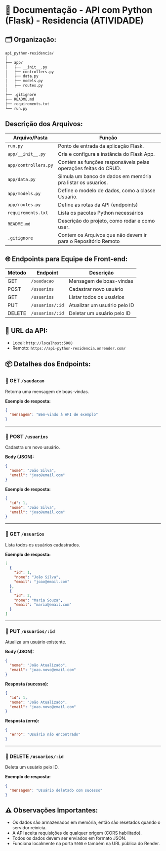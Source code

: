 
# 📄 Documentação - API com Python (Flask) - Residencia (ATIVIDADE)

## 🗂️ Organização:
```bash
api_python-residencia/
│
├── app/
│   ├── __init__.py
│   ├── controllers.py
│   ├── data.py
│   ├── models.py
│   ├── routes.py
│
├── .gitignore
├── README.md
├── requirements.txt
└── run.py
```

## Descrição dos Arquivos:

| Arquivo/Pasta        | Função                                                         |
| -------------------- | -------------------------------------------------------------- |
| `run.py`             | Ponto de entrada da aplicação Flask.                           |
| `app/__init__.py`    | Cria e configura a instância do Flask App.                     |
| `app/controllers.py` | Contém as funções responsáveis pelas operações feitas do CRUD. |
| `app/data.py`        | Simula um banco de dados em memória pra listar os usuarios.    |
| `app/models.py`      | Define o modelo de dados, como a classe Usuario.               |
| `app/routes.py`      | Define as rotas da API (endpoints)                             |
| `requirements.txt`   | Lista os pacotes Python necessários                            |
| `README.md`          | Descrição do projeto, como rodar e como usar.                  |
| `.gitignore`         | Contem os Arquivos que não devem ir para o Repositório Remoto  |

## 🌐 Endpoints para Equipe de Front-end:

| Método | Endpoint        | Descrição                    |
| ------ | --------------- | ---------------------------- |
| GET    | `/saudacao`     | Mensagem de boas-vindas      |
| POST   | `/usuarios`     | Cadastrar novo usuário       |
| GET    | `/usuarios`     | Listar todos os usuários     |
| PUT    | `/usuarios/:id` | Atualizar um usuário pelo ID |
| DELETE | `/usuarios/:id` | Deletar um usuário pelo ID   |

## 🚀 URL da API:

* Local: `http://localhost:5000`
* Remoto: `https://api-python-residencia.onrender.com/`

## 📦 Detalhes dos Endpoints:

### 🔸 GET `/saudacao`

Retorna uma mensagem de boas-vindas.

**Exemplo de resposta:**

```json
{
  "mensagem": "Bem-vindo à API de exemplo"
}
```

---

### 🔸 POST `/usuarios`

Cadastra um novo usuário.

**Body (JSON):**

```json
{
  "nome": "João Silva",
  "email": "joao@email.com"
}
```

**Exemplo de resposta:**

```json
{
  "id": 1,
  "nome": "João Silva",
  "email": "joao@email.com"
}
```

---

### 🔸 GET `/usuarios`

Lista todos os usuários cadastrados.

**Exemplo de resposta:**

```json
[
  {
    "id": 1,
    "nome": "João Silva",
    "email": "joao@email.com"
  },
  {
    "id": 2,
    "nome": "Maria Souza",
    "email": "maria@email.com"
  }
]
```

---

### 🔸 PUT `/usuarios/:id`

Atualiza um usuário existente.

**Body (JSON):**

```json
{
  "nome": "João Atualizado",
  "email": "joao.novo@email.com"
}
```

**Resposta (sucesso):**

```json
{
  "id": 1,
  "nome": "João Atualizado",
  "email": "joao.novo@email.com"
}
```

**Resposta (erro):**

```json
{
  "erro": "Usuário não encontrado"
}
```

---

### 🔸 DELETE `/usuarios/:id`

Deleta um usuário pelo ID.

**Exemplo de resposta:**

```json
{
  "mensagem": "Usuário deletado com sucesso"
}
```

## ⚠️ Observações Importantes:

* Os dados são armazenados em memória, então são resetados quando o servidor reinicia.
* A API aceita requisições de qualquer origem (CORS habilitado).
* Todos os dados devem ser enviados em formato JSON.
* Funciona localmente na porta `5000` e também na URL pública do Render.

```
```
